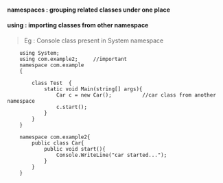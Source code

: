 #### namespaces : grouping related classes under one place
#### using : importing classes from other namespace

> Eg : Console class present in System namespace

        using System;  
        using com.example2;     //important
        namespace com.example  
        {                                         

            class Test  {                                                           
                static void Main(string[] args){ 
                    Car c = new Car();          //car class from another namespace
                    c.start();
                }     
            }  
        }  
        
        namespace com.example2{
            public class Car{
                public void start(){
                    Console.WriteLine("car started...");
                }
            }
        }
